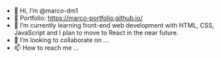 - 👋 Hi, I’m @marco-dm1
- 👀 Portfolio: https://marco-portfolio.github.io/
- 🌱 I’m currently learning front-end web development with HTML, CSS, JavaScript and I plan to move to React in the near future.
- 💞️ I’m looking to collaborate on ...
- 📫 How to reach me ...
